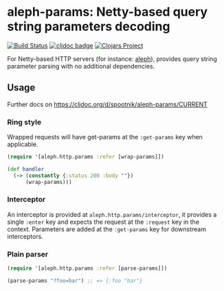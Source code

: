 aleph-params: Netty-based query string parameters decoding
==========================================================

[![Build Status](https://secure.travis-ci.org/pyr/aleph-params.png)](http://travis-ci.org/pyr/aleph-params)
[![cljdoc badge](https://cljdoc.org/badge/spootnik/aleph-params)](https://cljdoc.org/d/spootnik/aleph-params/CURRENT)
[![Clojars Project](https://img.shields.io/clojars/v/spootnik/aleph-params.svg)](https://clojars.org/spootnik/aleph-params)

For Netty-based HTTP servers (for instance:
[aleph](https://aleph.io)), provides query string parameter parsing
with no additional dependencies.

## Usage

Further docs on https://cljdoc.org/d/spootnik/aleph-params/CURRENT

### Ring style

Wrapped requests will have get-params at the `:get-params`
key when applicable.

```clojure
(require '[aleph.http.params :refer [wrap-params]])

(def handler
  (-> (constantly {:status 200 :body ""})
      (wrap-params)))
```

### Interceptor

An interceptor is provided at `aleph.http.params/interceptor`, it provides
a single `:enter` key and expects the request at the `:request` key in the
context. Parameters are added at the `:get-params` key for downstream
interceptors.

### Plain parser

```clojure
(require '[aleph.http.params :refer [parse-params]])

(parse-params "?foo=bar") ;; => {:foo "bar"}
```



